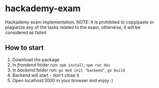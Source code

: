 # hackademy-exam
Hackademy exam implementation. NOTE: It is prohibited to copy/paste or plagiarize any of the tasks related to the exam, otherwise, it will be considered as failed

## How to start

1. Download the package
2. In *frondend* folder run: `npm install`, `npm run dev`
3. In *backend* folder run: `go mod init "backend"`, `go build`
4. Backend will start - don't close it
5. Open localhost:3000 in your browser and enjoy :)
